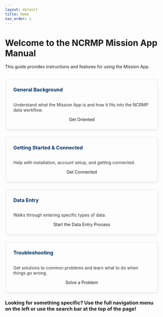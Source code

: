 ```yaml
---
layout: default
title: Home
nav_order: 1
---
```


<style>

  /* Styles for the card layout */
  .card-container {
    display: flex;
    flex-wrap: wrap;
    gap: 1.5rem; /* Space between cards */
    margin-top: 2rem;
    justify-content: center;
  }

 
.info-card {
  flex: 1 1 45%; 
  max-width: 450px; 
    border: 1px solid #e0e0e0;
    border-radius: 8px;
    box-shadow: 0 4px 6px rgba(0,0,0,0.05);
    padding: 1.5rem;
    display: flex;
    flex-direction: column; /* Align content vertically */
    transition: transform 0.2s, box-shadow 0.2s;
  }

  .info-card:hover {
    transform: translateY(-5px);
    box-shadow: 0 8px 12px rgba(0,0,0,0.1);
  }

  .info-card h3 {
    margin-top: 0;
    color: #003366; /* Dark blue from your theme */
  }

  .info-card p {
    flex-grow: 1; /* Pushes the button to the bottom */
    color: #333;
  }

  /* Re-using your button style */
  .info-card .btn {
    text-decoration: none;
  }
</style>


# Welcome to the NCRMP Mission App Manual
 This guide provides instructions and features for using the Mission App.

<div class="card-container">
  <div class="info-card">
    <h3>General Background</h3>
    <p>Understand what the Mission App is and how it fits into the NCRMP data workflow.</p>
    <center><a href="{{ '/docs/Background.html' | relative_url }}" class="btn btn-custom fs-5 mb-4 mb-md-0">
      Get Oriented
    </a></center>
  </div>

  <div class="info-card">
    <h3>Getting Started & Connected</h3>
    <p>Help with installation, account setup, and getting connected.</p>
    <center><a href="{{ '/docs/Connecting.html' | relative_url }}" class="btn btn-custom fs-5 mb-4 mb-md-0">
      Get Connected
    </a></center>
  </div>

  <div class="info-card">
    <h3>Data Entry</h3>
    <p>Walks through entering specific types of data.</p>
    <center><a href="{{ '/docs/import-workflow/index.html' | relative_url }}" class="btn btn-custom fs-5 mb-4 mb-md-0">
      Start the Data Entry Process
    </a></center>
  </div>

  <div class="info-card">
    <h3>Troubleshooting</h3>
    <p>Get solutions to common problems and learn what to do when things go wrong.</p>
    <center><a href="{{ '/docs/troubleshooting/index.html' | relative_url }}" class="btn btn-custom fs-5 mb-4 mb-md-0">
      Solve a Problem
    </a></center>
  </div>
</div>





### <strong>Looking for something specific?</strong> Use the full navigation menu on the left or use the search bar at the top of the page!

